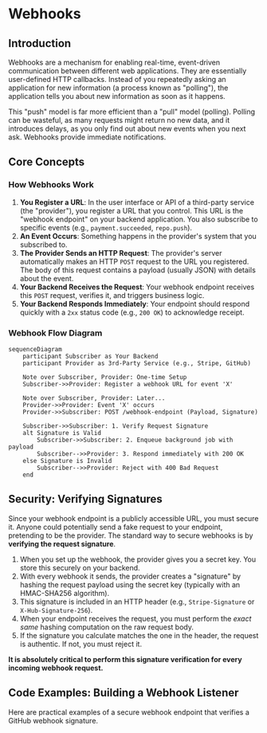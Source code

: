 # Webhooks

## Introduction

Webhooks are a mechanism for enabling real-time, event-driven communication between different web applications. They are essentially user-defined HTTP callbacks. Instead of you repeatedly asking an application for new information (a process known as "polling"), the application tells you about new information as soon as it happens.

This "push" model is far more efficient than a "pull" model (polling). Polling can be wasteful, as many requests might return no new data, and it introduces delays, as you only find out about new events when you next ask. Webhooks provide immediate notifications.

## Core Concepts

### How Webhooks Work

1.  **You Register a URL**: In the user interface or API of a third-party service (the "provider"), you register a URL that you control. This URL is the "webhook endpoint" on your backend application. You also subscribe to specific events (e.g., `payment.succeeded`, `repo.push`).
2.  **An Event Occurs**: Something happens in the provider's system that you subscribed to.
3.  **The Provider Sends an HTTP Request**: The provider's server automatically makes an HTTP `POST` request to the URL you registered. The body of this request contains a payload (usually JSON) with details about the event.
4.  **Your Backend Receives the Request**: Your webhook endpoint receives this `POST` request, verifies it, and triggers business logic.
5.  **Your Backend Responds Immediately**: Your endpoint should respond quickly with a `2xx` status code (e.g., `200 OK`) to acknowledge receipt.

### Webhook Flow Diagram

```mermaid
sequenceDiagram
    participant Subscriber as Your Backend
    participant Provider as 3rd-Party Service (e.g., Stripe, GitHub)
    
    Note over Subscriber, Provider: One-time Setup
    Subscriber->>Provider: Register a webhook URL for event 'X'

    Note over Subscriber, Provider: Later...
    Provider->>Provider: Event 'X' occurs
    Provider->>Subscriber: POST /webhook-endpoint (Payload, Signature)
    
    Subscriber->>Subscriber: 1. Verify Request Signature
    alt Signature is Valid
        Subscriber->>Subscriber: 2. Enqueue background job with payload
        Subscriber-->>Provider: 3. Respond immediately with 200 OK
    else Signature is Invalid
        Subscriber-->>Provider: Reject with 400 Bad Request
    end
```

## Security: Verifying Signatures

Since your webhook endpoint is a publicly accessible URL, you must secure it. Anyone could potentially send a fake request to your endpoint, pretending to be the provider. The standard way to secure webhooks is by **verifying the request signature**.

1.  When you set up the webhook, the provider gives you a secret key. You store this securely on your backend.
2.  With every webhook it sends, the provider creates a "signature" by hashing the request payload using the secret key (typically with an HMAC-SHA256 algorithm).
3.  This signature is included in an HTTP header (e.g., `Stripe-Signature` or `X-Hub-Signature-256`).
4.  When your endpoint receives the request, you must perform the *exact same* hashing computation on the raw request body.
5.  If the signature you calculate matches the one in the header, the request is authentic. If not, you must reject it.

**It is absolutely critical to perform this signature verification for every incoming webhook request.**

## Code Examples: Building a Webhook Listener

Here are practical examples of a secure webhook endpoint that verifies a GitHub webhook signature.

<div class="code-tabs">
  <div class="tab-buttons">
